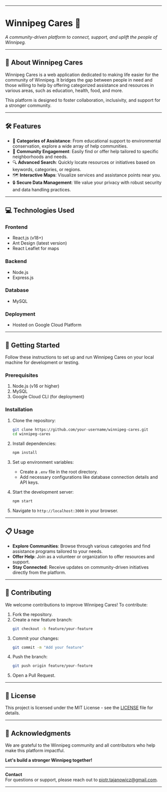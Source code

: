 
---

# **Winnipeg Cares** 🌟  
*A community-driven platform to connect, support, and uplift the people of Winnipeg.*

---

## 🚀 **About Winnipeg Cares**  

Winnipeg Cares is a web application dedicated to making life easier for the community of Winnipeg. It bridges the gap between people in need and those willing to help by offering categorized assistance and resources in various areas, such as education, health, food, and more.  

This platform is designed to foster collaboration, inclusivity, and support for a stronger community.  

---

## 🛠️ **Features**  

- 📌 **Categories of Assistance**: From educational support to environmental conservation, explore a wide array of help communities.  
- 🌟 **Community Engagement**: Easily find or offer help tailored to specific neighborhoods and needs.  
- 🔍 **Advanced Search**: Quickly locate resources or initiatives based on keywords, categories, or regions.  
- 🗺️ **Interactive Maps**: Visualize services and assistance points near you.  
- 🔒 **Secure Data Management**: We value your privacy with robust security and data handling practices.  

---

## 💻 **Technologies Used**  

### **Frontend**  
- React.js (v18+)  
- Ant Design (latest version)  
- React Leaflet for maps  

### **Backend**  
- Node.js  
- Express.js  

### **Database**  
- MySQL  

### **Deployment**  
- Hosted on Google Cloud Platform  

---

## 🚧 **Getting Started**  

Follow these instructions to set up and run Winnipeg Cares on your local machine for development or testing.

### **Prerequisites**  
1. Node.js (v16 or higher)  
2. MySQL  
3. Google Cloud CLI (for deployment)  

### **Installation**  
1. Clone the repository:  
   ```bash
   git clone https://github.com/your-username/winnipeg-cares.git
   cd winnipeg-cares
   ```

2. Install dependencies:  
   ```bash
   npm install
   ```

3. Set up environment variables:  
   - Create a `.env` file in the root directory.  
   - Add necessary configurations like database connection details and API keys.  

4. Start the development server:  
   ```bash
   npm start
   ```

5. Navigate to `http://localhost:3000` in your browser.  

---

## 📋 **Usage**  

- **Explore Communities**: Browse through various categories and find assistance programs tailored to your needs.  
- **Offer Help**: Join as a volunteer or organization to offer resources and support.  
- **Stay Connected**: Receive updates on community-driven initiatives directly from the platform.  

---

## 🤝 **Contributing**  

We welcome contributions to improve Winnipeg Cares! To contribute:  
1. Fork the repository.  
2. Create a new feature branch:  
   ```bash
   git checkout -b feature/your-feature
   ```
3. Commit your changes:  
   ```bash
   git commit -m "Add your feature"
   ```
4. Push the branch:  
   ```bash
   git push origin feature/your-feature
   ```
5. Open a Pull Request.  

---

## 📄 **License**  

This project is licensed under the MIT License - see the [LICENSE](LICENSE) file for details.  

---

## 🌟 **Acknowledgments**  

We are grateful to the Winnipeg community and all contributors who help make this platform impactful.  

**Let's build a stronger Winnipeg together!**  

---  

**Contact**  
For questions or support, please reach out to [piotr.tajanowicz@gmail.com](mailto:piotr.tajanowicz@gmail.com).  

---